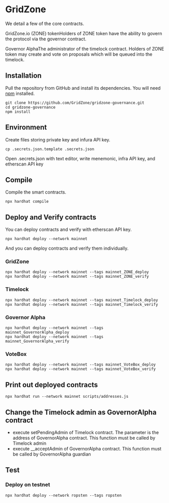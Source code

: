 # GridZone

We detail a few of the core contracts.

GridZone.io \(ZONE\) tokenHolders of ZONE token have the ability to govern the protocol via the governor contract.

Governor AlphaThe administrator of the timelock contract. Holders of ZONE token may create and vote on proposals which will be queued into the timelock.

## Installation

Pull the repository from GitHub and install its dependencies. You will need [npm](https://docs.npmjs.com/cli/install) installed.

```text
git clone https://github.com/GridZone/gridzone-governance.git
cd gridzone-governance
npm install
```

## Environment

Create files storing private key and infura API key.

```text
cp .secrets.json.template .secrets.json
```

Open .secrets.json with text editor, write menemonic, infra API key, and etherscan API key

## Compile

Compile the smart contracts.

```text
npx hardhat compile
```

## Deploy and Verify contracts

You can deploy contracts and verify with etherscan API key.

```text
npx hardhat deploy --network mainnet
```

And you can deploy contracts and verify them individually.

### GridZone

```text
npx hardhat deploy --network mainnet --tags mainnet_ZONE_deploy
npx hardhat deploy --network mainnet --tags mainnet_ZONE_verify
```

### Timelock

```text
npx hardhat deploy --network mainnet --tags mainnet_Timelock_deploy
npx hardhat deploy --network mainnet --tags mainnet_Timelock_verify
```

### Governor Alpha

```text
npx hardhat deploy --network mainnet --tags mainnet_GovernorAlpha_deploy
npx hardhat deploy --network mainnet --tags mainnet_GovernorAlpha_verify
```

### VoteBox

```text
npx hardhat deploy --network mainnet --tags mainnet_VoteBox_deploy
npx hardhat deploy --network mainnet --tags mainnet_VoteBox_verify
```

## Print out deployed contracts

```text
npx hardhat run --network mainnet scripts/addresses.js
```

## Change the Timelock admin as GovernorAlpha contract

* execute setPendingAdmin of Timelock contract. The parameter is the address of GovernorAlpha contract. This function must be called by Timelock admin
* execute \_\_acceptAdmin of GovernorAlpha contract. This function must be called by GovernorAlpha guardian

## Test

### Deploy on testnet

```text
npx hardhat deploy --network ropsten --tags ropsten
```


